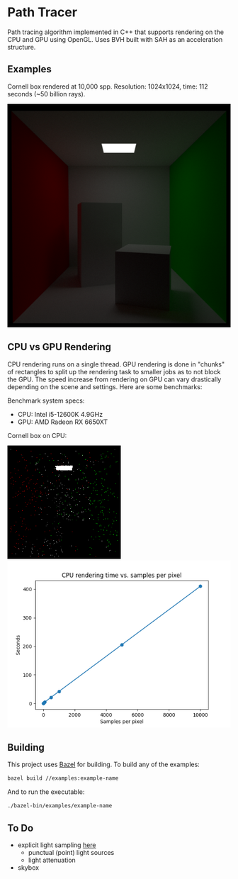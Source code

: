 # Path Tracer

Path tracing algorithm implemented in C++ that supports rendering on the CPU and GPU using OpenGL. Uses BVH built with SAH as an acceleration structure.

## Examples

Cornell box rendered at 10,000 spp. Resolution: 1024x1024, time: 112 seconds (~50 billion rays).

![box](examples/cornell_box.png)

## CPU vs GPU Rendering

CPU rendering runs on a single thread. GPU rendering is done in "chunks" of rectangles to split up the rendering task to smaller jobs as to not block the GPU. The speed increase from rendering on GPU can vary drastically depending on the scene and settings. Here are some benchmarks:

Benchmark system specs:

- CPU: Intel i5-12600K 4.9GHz
- GPU: AMD Radeon RX 6650XT

Cornell box on CPU:

![gif](benchmark/spp/spp.gif)
![chart](benchmark/spp/graph.png)

## Building

This project uses [Bazel](https://bazel.build/install) for building. To build any of the examples:

```bash
bazel build //examples:example-name
```

And to run the executable:

```bash
./bazel-bin/examples/example-name
```

## To Do

- explicit light sampling [here](https://computergraphics.stackexchange.com/questions/5152/progressive-path-tracing-with-explicit-light-sampling/5153#5153?newreg=ba3a51d61bf64da5a1b3a589287511b2)
  - punctual (point) light sources
  - light attenuation
- skybox
